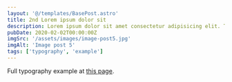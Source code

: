 ```yaml
---
layout: '@/templates/BasePost.astro'
title: 2nd Lorem ipsum dolor sit
description: Lorem ipsum dolor sit amet consectetur adipisicing elit. Tenetur vero esse non molestias eos excepturi.
pubDate: 2020-02-02T00:00:00Z
imgSrc: '/assets/images/image-post5.jpg'
imgAlt: 'Image post 5'
tags: ['typography', 'example']
---
```


Full typography example at [this page](./sixth-post).
